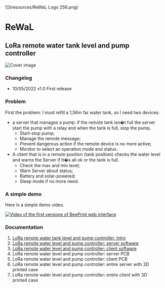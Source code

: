 ![](resources/ReWaL Logo 256.png)
# ReWaL
## LoRa remote water tank level and pump controller

![Cover image](https://www.mischianti.org/wp-content/uploads/2020/10/LoRa-wireless-remote-water-tank-and-pump-controller-esp8266-main-768x491.jpg)

### Changelog
 - 10/05/2022 v1.0 First release

### Problem
First the problem: I must refill a 1,5Km far water tank, so I need two devices:
 - a server that manages a pump: if the remote tank isn�t full the server start the pump with a relay and when the tank is full, stop the pump.
    - Start-stop pump;
    - Manage the remote message;
    - Prevent dangerous action if the remote device is no more active;
    - Monitor to select an operation mode and status.
 - A client that is in a remote position (tank position) checks the water level and warns the Server if It�s all ok or the tank is full.
    - Check the max and min level;
    - Warn Server about status;
    - Battery and solar-powered;
    - Sleep mode if no more need.

### A simple demo
Here is a simple demo video.

[![Video of the first versione of BeePrint web interface](https://img.youtube.com/vi/hp9tmT0E_sU/hqdefault.jpg)](https://www.youtube.com/watch?v=hp9tmT0E_sU)

### Documentation
1. [LoRa remote water tank level and pump controller: intro](https://www.mischianti.org/2022/05/03/lora-remote-water-tank-level-and-pump-controller-rewal-intro-1/)
2. [LoRa remote water level and pump controller: server software](https://www.mischianti.org/2022/05/10/lora-remote-water-level-and-pump-controller-esp8266-server-software-2/)
3. [LoRa remote water level and pump controller: client software](https://www.mischianti.org/2022/05/20/lora-remote-water-level-and-pump-controller-rewal-client-software-3/)
 4. LoRa remote water level and pump controller: server PCB
 5. LoRa remote water level and pump controller: client PCB
 6. LoRa remote water level and pump controller: entire server with 3D printed case
 7. LoRa remote water level and pump controller: entire client with 3D printed case